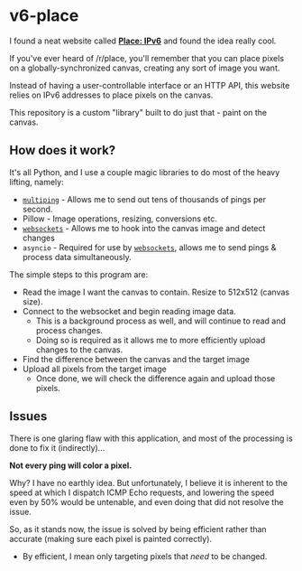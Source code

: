 # v6-place

I found a neat website called [**Place: IPv6**](https://v6.sys42.net/) and found the idea really cool.

If you've ever heard of /r/place, you'll remember that you can place pixels on a globally-synchronized
canvas, creating any sort of image you want.

Instead of having a user-controllable interface or an HTTP API, this website relies on IPv6 addresses to place pixels on the canvas.

This repository is a custom "library" built to do just that - paint on the canvas.

## How does it work?

It's all Python, and I use a couple magic libraries to do most of the heavy lifting, namely:

- [`multiping`][pypi-multiping] - Allows me to send out tens of thousands of pings per second.
- Pillow - Image operations, resizing, conversions etc.
- [`websockets`][pypi-websockets] - Allows me to hook into the canvas image and detect changes
- `asyncio` - Required for use by [`websockets`][pypi-websockets], allows me to send pings & process data simultaneously.

The simple steps to this program are:
- Read the image I want the canvas to contain. Resize to 512x512 (canvas size).
- Connect to the websocket and begin reading image data.
  - This is a background process as well, and will continue to read and process changes.
  - Doing so is required as it allows me to more efficiently upload changes to the canvas.
- Find the difference between the canvas and the target image
- Upload all pixels from the target image
  - Once done, we will check the difference again and upload those pixels.

## Issues

There is one glaring flaw with this application, and most of the processing is done to fix it (indirectly)...

**Not every ping will color a pixel.**

Why? I have no earthly idea. But unfortunately, I believe it is inherent to the speed at which I dispatch ICMP Echo
requests, and lowering the speed even by 50% would be untenable, and even doing that did not resolve the issue.

So, as it stands now, the issue is solved by being efficient rather than accurate (making sure each pixel is painted correctly).
- By efficient, I mean  only targeting pixels that _need_ to be changed.

[pypi-multiping]: https://pypi.org/project/multiping/
[pypi-websockets]: https://pypi.org/project/websockets/